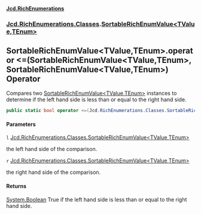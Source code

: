 #### [Jcd.RichEnumerations](index.md 'index')

### [Jcd.RichEnumerations.Classes](Jcd.RichEnumerations.Classes.md 'Jcd.RichEnumerations.Classes').[SortableRichEnumValue&lt;TValue,TEnum&gt;](SortableRichEnumValue_TValue,TEnum_.md 'Jcd.RichEnumerations.Classes.SortableRichEnumValue<TValue,TEnum>')

## SortableRichEnumValue<TValue,TEnum>.operator <=(SortableRichEnumValue<TValue,TEnum>, SortableRichEnumValue<TValue,TEnum>) Operator

Compares two [SortableRichEnumValue&lt;TValue,TEnum&gt;](SortableRichEnumValue_TValue,TEnum_.md 'Jcd.RichEnumerations.Classes.SortableRichEnumValue<TValue,TEnum>') instances to determine if the left hand side is less
than
or equal to the right hand side.

```csharp
public static bool operator <=(Jcd.RichEnumerations.Classes.SortableRichEnumValue<TValue,TEnum>? l, Jcd.RichEnumerations.Classes.SortableRichEnumValue<TValue,TEnum>? r);
```

#### Parameters

<a name='Jcd.RichEnumerations.Classes.SortableRichEnumValue_TValue,TEnum_.op_LessThanOrEqual(Jcd.RichEnumerations.Classes.SortableRichEnumValue_TValue,TEnum_,Jcd.RichEnumerations.Classes.SortableRichEnumValue_TValue,TEnum_).l'></a>

`l` [Jcd.RichEnumerations.Classes.SortableRichEnumValue&lt;](SortableRichEnumValue_TValue,TEnum_.md 'Jcd.RichEnumerations.Classes.SortableRichEnumValue<TValue,TEnum>')[TValue](SortableRichEnumValue_TValue,TEnum_.md#Jcd.RichEnumerations.Classes.SortableRichEnumValue_TValue,TEnum_.TValue 'Jcd.RichEnumerations.Classes.SortableRichEnumValue<TValue,TEnum>.TValue')[,](SortableRichEnumValue_TValue,TEnum_.md 'Jcd.RichEnumerations.Classes.SortableRichEnumValue<TValue,TEnum>')[TEnum](SortableRichEnumValue_TValue,TEnum_.md#Jcd.RichEnumerations.Classes.SortableRichEnumValue_TValue,TEnum_.TEnum 'Jcd.RichEnumerations.Classes.SortableRichEnumValue<TValue,TEnum>.TEnum')[&gt;](SortableRichEnumValue_TValue,TEnum_.md 'Jcd.RichEnumerations.Classes.SortableRichEnumValue<TValue,TEnum>')

the left hand side of the comparison.

<a name='Jcd.RichEnumerations.Classes.SortableRichEnumValue_TValue,TEnum_.op_LessThanOrEqual(Jcd.RichEnumerations.Classes.SortableRichEnumValue_TValue,TEnum_,Jcd.RichEnumerations.Classes.SortableRichEnumValue_TValue,TEnum_).r'></a>

`r` [Jcd.RichEnumerations.Classes.SortableRichEnumValue&lt;](SortableRichEnumValue_TValue,TEnum_.md 'Jcd.RichEnumerations.Classes.SortableRichEnumValue<TValue,TEnum>')[TValue](SortableRichEnumValue_TValue,TEnum_.md#Jcd.RichEnumerations.Classes.SortableRichEnumValue_TValue,TEnum_.TValue 'Jcd.RichEnumerations.Classes.SortableRichEnumValue<TValue,TEnum>.TValue')[,](SortableRichEnumValue_TValue,TEnum_.md 'Jcd.RichEnumerations.Classes.SortableRichEnumValue<TValue,TEnum>')[TEnum](SortableRichEnumValue_TValue,TEnum_.md#Jcd.RichEnumerations.Classes.SortableRichEnumValue_TValue,TEnum_.TEnum 'Jcd.RichEnumerations.Classes.SortableRichEnumValue<TValue,TEnum>.TEnum')[&gt;](SortableRichEnumValue_TValue,TEnum_.md 'Jcd.RichEnumerations.Classes.SortableRichEnumValue<TValue,TEnum>')

the right hand side of the comparison.

#### Returns

[System.Boolean](https://docs.microsoft.com/en-us/dotnet/api/System.Boolean 'System.Boolean')
True if the left hand side is less than or equal to the right hand side.